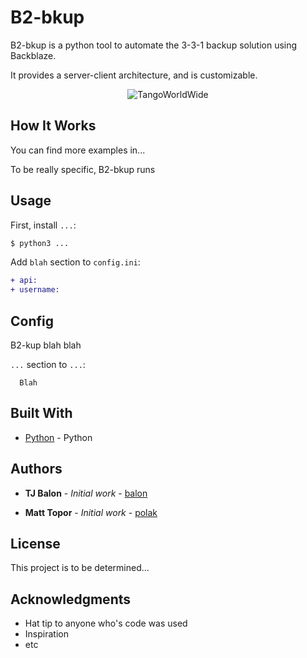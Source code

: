 # B2-bkup

B2-bkup is a python tool to automate the 3-3-1 backup solution using Backblaze.

It provides a server-client architecture, and is customizable.

<p align="center">
  <img src="https://tangoworldwide.net/Themes/Altier_2/images/logo2.png" alt="TangoWorldWide">
</p>



## How It Works

You can find more examples in...

To be really specific, B2-bkup runs

## Usage

First, install `...`:

```sh
$ python3 ...
```

Add `blah` section to `config.ini`:

```diff
+ api:
+ username:
```


## Config

B2-kup blah blah

`...` section to `...`:

   ```
     Blah
   ```


## Built With

* [Python](https://www.python.org/download/releases/3.0/) - Python


## Authors

* **TJ Balon** - *Initial work* - [balon](https://git.tangoworldwide.net/balon)

* **Matt Topor** - *Initial work* - [polak](https://git.tangoworldwide.net/polak)


## License

This project is to be determined...

## Acknowledgments

* Hat tip to anyone who's code was used
* Inspiration
* etc